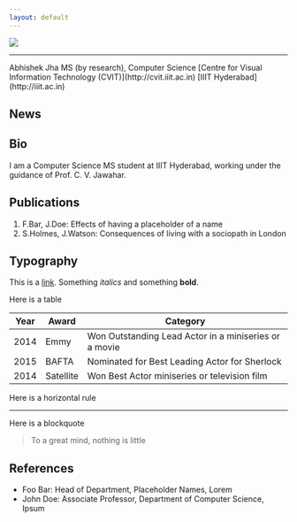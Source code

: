 ```yaml
---
layout: default
---
```




<img class="profile-picture" src="sherlock.jpg">
<hr>
Abhishek Jha  
MS (by research), Computer Science  
[Centre for Visual Information Technology (CVIT)](http://cvit.iiit.ac.in)  
[IIIT Hyderabad](http://iiit.ac.in)



## News



## Bio

I am a Computer Science MS student at IIIT Hyderabad, working under the guidance of Prof. C. V. Jawahar.

## Publications

1. F.Bar, J.Doe: Effects of having a placeholder of a name
2. S.Holmes, J.Watson: Consequences of living with a sociopath in London

## Typography

This is a [link](http://google.com). Something *italics* and something **bold**.

Here is a table

Year | Award | Category
-----|-------|--------
2014 | Emmy  | Won Outstanding Lead Actor in a miniseries or a movie
2015 | BAFTA | Nominated for Best Leading Actor for Sherlock
2014 | Satellite | Won Best Actor miniseries or television film

Here is a horizontal rule

---

Here is a blockquote

> To a great mind, nothing is little

## References

* Foo Bar: Head of Department, Placeholder Names, Lorem
* John Doe: Associate Professor, Department of Computer Science, Ipsum
